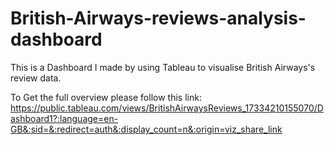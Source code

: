 # British-Airways-reviews-analysis-dashboard
This is a Dashboard I made by using Tableau to visualise British Airways's review data.

To Get the full overview please follow this link: https://public.tableau.com/views/BritishAirwaysReviews_17334210155070/Dashboard1?:language=en-GB&:sid=&:redirect=auth&:display_count=n&:origin=viz_share_link

